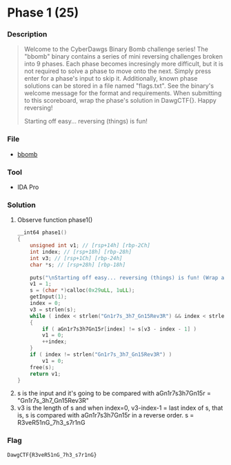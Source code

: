 # Phase 1 (25)

### Description
> Welcome to the CyberDawgs Binary Bomb challenge series! The "bbomb" binary contains a series of mini reversing challenges broken into 9 phases. Each phase becomes incresingly more difficult, but it is not required to solve a phase to move onto the next. Simply press enter for a phase's input to skip it. Additionally, known phase solutions can be stored in a file named "flags.txt". See the binary's welcome message for the format and requirements. When submitting to this scoreboard, wrap the phase's solution in DawgCTF{}. Happy reversing!
>
> Starting off easy... reversing (things) is fun!

### File
* [bbomb](../bbomb)

### Tool
* IDA Pro

### Solution
1. Observe function phase1()
   ```c
   __int64 phase1()
   {
       unsigned int v1; // [rsp+14h] [rbp-2Ch]
       int index; // [rsp+18h] [rbp-28h]
       int v3; // [rsp+1Ch] [rbp-24h]
       char *s; // [rsp+28h] [rbp-18h]
       
       puts("\nStarting off easy... reversing (things) is fun! (Wrap all flags in DawgCTF{} when submitting to the scoreboard)");
       v1 = 1;
       s = (char *)calloc(0x29uLL, 1uLL);
       getInput(1);
       index = 0;
       v3 = strlen(s);
       while ( index < strlen("Gn1r7s_3h7_Gn15Rev3R") && index < strlen(s) )
       {
           if ( aGn1r7s3h7Gn15r[index] != s[v3 - index - 1] )
           v1 = 0;
           ++index;
       }
       if ( index != strlen("Gn1r7s_3h7_Gn15Rev3R") )
           v1 = 0;
       free(s);
       return v1;
   }
   ```
2. s is the input and it's going to be compared with aGn1r7s3h7Gn15r = "Gn1r7s_3h7_Gn15Rev3R"
3. v3 is the length of s and when index=0, v3-index-1 = last index of s, that is, s is compared with aGn1r7s3h7Gn15r in a reverse order. s = R3veR51nG_7h3_s7r1nG

### Flag
```
DawgCTF{R3veR51nG_7h3_s7r1nG}
```